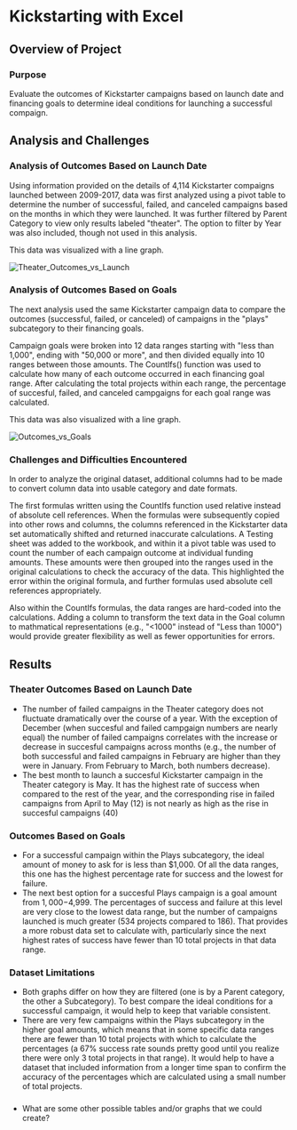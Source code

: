 # Kickstarting with Excel

## Overview of Project

### Purpose
Evaluate the outcomes of Kickstarter campaigns based on launch date and financing goals to determine ideal conditions for launching a successful compaign.

## Analysis and Challenges

### Analysis of Outcomes Based on Launch Date
Using information provided on the details of 4,114 Kickstarter compaigns launched between 2009-2017, data was first analyzed using a pivot table to determine the number of successful, failed, and canceled campaigns based on the months in which they were launched. It was further filtered by Parent Category to view only results labeled "theater". The option to filter by Year was also included, though not used in this analysis. 

This data was visualized with a line graph. 

![Theater_Outcomes_vs_Launch](https://user-images.githubusercontent.com/111674383/190319037-b425868d-ee38-4b52-85b5-e76dd750b45f.png)

### Analysis of Outcomes Based on Goals
The next analysis used the same Kickstarter campaign data to compare the outcomes (successful, failed, or canceled) of campaigns in the "plays" subcategory to their financing goals. 

Campaign goals were broken into 12 data ranges starting with "less than 1,000", ending with "50,000 or more", and then divided equally into 10 ranges between those amounts. The CountIfs() function was used to calculate how many of each outcome occurred in each financing goal range. After calculating the total projects within each range, the percentage of succesful, failed, and canceled campgaigns for each goal range was calculated. 

This data was also visualized with a line graph.

![Outcomes_vs_Goals](https://user-images.githubusercontent.com/111674383/190318009-dc77cd18-885c-4f18-ae5c-7cee27570d17.png)

### Challenges and Difficulties Encountered
In order to analyze the original dataset, additional columns had to be made to convert column data into usable category and date formats. 

The first formulas written using the CountIfs function used relative instead of absolute cell references. When the formulas were subsequently copied into other rows and columns, the columns referenced in the Kickstarter data set automatically shifted and returned inaccurate calculations. A Testing sheet was added to the workbook, and within it a pivot table was used to count the number of each campaign outcome at individual funding amounts. These amounts were then grouped into the ranges used in the original calculations to check the accuracy of the data. This highlighted the error within the original formula, and further formulas used absolute cell references appropriately.  

Also within the CountIfs formulas, the data ranges are hard-coded into the calculations. Adding a column to transform the text data in the Goal column to mathmatical representations (e.g., "<1000" instead of "Less than 1000") would provide greater flexibility as well as fewer opportunities for errors. 

## Results

### Theater Outcomes Based on Launch Date
* The number of failed campaigns in the Theater category does not fluctuate dramatically over the course of a year. With the exception of December (when succesful and failed campgaign numbers are nearly equal) the number of failed campaigns correlates with the increase or decrease in succesful campaigns across months (e.g., the number of both successful and failed campaigns in February are higher than they were in January. From February to March, both numbers decrease).
* The best month to launch a succesful Kickstarter campaign in the Theater category is May. It has the highest rate of success when compared to the rest of the year, and the corresponding rise in failed campaigns from April to May (12) is not nearly as high as the rise in succesful campaigns (40)

### Outcomes Based on Goals
* For a successful campaign within the Plays subcategory, the ideal amount of money to ask for is less than $1,000. Of all the data ranges, this one has the highest percentage rate for success and the lowest for failure. 
* The next best option for a succesful Plays campaign is a goal amount from $1,000-$4,999. The percentages of success and failure at this level are very close to the lowest data range, but the number of campaigns launched is much greater (534 projects compared to 186). That provides a more robust data set to calculate with, particularly since the next highest rates of success have fewer than 10 total projects in that data range. 

### Dataset Limitations
* Both graphs differ on how they are filtered (one is by a Parent category, the other a Subcategory). To best compare the ideal conditions for a successful campaign, it would help to keep that variable consistent.
* There are very few campaigns within the Plays subcategory in the higher goal amounts, which means that in some specific data ranges there are fewer than 10 total projects with which to calculate the percentages (a 67% success rate sounds pretty good until you realize there were only 3 total projects in that range). It would help to have a dataset that included information from a longer time span to confirm the accuracy of the percentages which are calculated using a small number of total projects. 

###

- What are some other possible tables and/or graphs that we could create?
